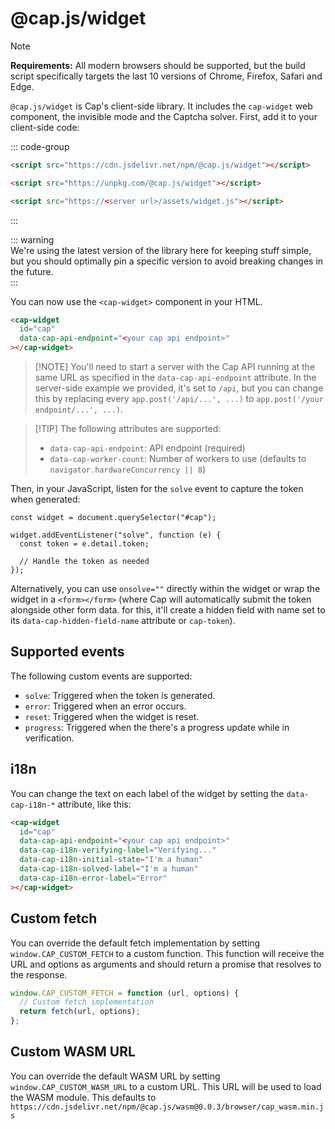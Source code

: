 # @cap.js/widget

> [!NOTE]  
> **Requirements:** All modern browsers should be supported, but the build script specifically targets the last 10 versions of Chrome, Firefox, Safari and Edge.

`@cap.js/widget` is Cap's client-side library. It includes the `cap-widget` web component, the invisible mode and the Captcha solver. First, add it to your client-side code:

::: code-group

```html [jsdelivr]
<script src="https://cdn.jsdelivr.net/npm/@cap.js/widget"></script>
```

```html [unpkg]
<script src="https://unpkg.com/@cap.js/widget"></script>
```

```html [standalone server]
<script src="https://<server url>/assets/widget.js"></script>
```

:::

::: warning  
We're using the latest version of the library here for keeping stuff simple, but you should optimally pin a specific version to avoid breaking changes in the future.  
:::

You can now use the `<cap-widget>` component in your HTML.

```html
<cap-widget
  id="cap"
  data-cap-api-endpoint="<your cap api endpoint>"
></cap-widget>
```

> [!NOTE] You'll need to start a server with the Cap API running at the same URL as specified in the `data-cap-api-endpoint` attribute. In the server-side example we provided, it's set to `/api`, but you can change this by replacing every `app.post('/api/...', ...)` to `app.post('/your endpoint/...', ...)`.

> [!TIP] The following attributes are supported:
>
> - `data-cap-api-endpoint`: API endpoint (required)
> - `data-cap-worker-count`: Number of workers to use (defaults to `navigator.hardwareConcurrency || 8`)

Then, in your JavaScript, listen for the `solve` event to capture the token when generated:

```js{3}
const widget = document.querySelector("#cap");

widget.addEventListener("solve", function (e) {
  const token = e.detail.token;

  // Handle the token as needed
});
```

Alternatively, you can use `onsolve=""` directly within the widget or wrap the widget in a `<form></form>` (where Cap will automatically submit the token alongside other form data. for this, it'll create a hidden field with name set to its `data-cap-hidden-field-name` attribute or `cap-token`).

## Supported events

The following custom events are supported:

- `solve`: Triggered when the token is generated.
- `error`: Triggered when an error occurs.
- `reset`: Triggered when the widget is reset.
- `progress`: Triggered when the there's a progress update while in verification.

## i18n

You can change the text on each label of the widget by setting the `data-cap-i18n-*` attribute, like this:

```html
<cap-widget
  id="cap"
  data-cap-api-endpoint="<your cap api endpoint>"
  data-cap-i18n-verifying-label="Verifying..."
  data-cap-i18n-initial-state="I'm a human"
  data-cap-i18n-solved-label="I'm a human"
  data-cap-i18n-error-label="Error"
></cap-widget>
```

## Custom fetch

You can override the default fetch implementation by setting `window.CAP_CUSTOM_FETCH` to a custom function. This function will receive the URL and options as arguments and should return a promise that resolves to the response.

```js
window.CAP_CUSTOM_FETCH = function (url, options) {
  // Custom fetch implementation
  return fetch(url, options);
};
```

## Custom WASM URL

You can override the default WASM URL by setting `window.CAP_CUSTOM_WASM_URL` to a custom URL. This URL will be used to load the WASM module. This defaults to `https://cdn.jsdelivr.net/npm/@cap.js/wasm@0.0.3/browser/cap_wasm.min.js`
